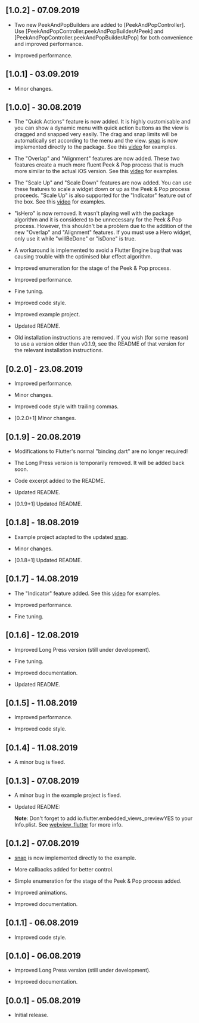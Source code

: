 ## [1.0.2] - 07.09.2019

* Two new PeekAndPopBuilders are added to [PeekAndPopController]. Use [PeekAndPopController.peekAndPopBuilderAtPeek] and 
[PeekAndPopController.peekAndPopBuilderAtPop] for both convenience and improved performance.

* Improved performance.

## [1.0.1] - 03.09.2019

* Minor changes.

## [1.0.0] - 30.08.2019

* The "Quick Actions" feature is now added. It is highly customisable and you can show a dynamic menu with quick action buttons as the view is 
dragged and snapped very easily. The drag and snap limits will be automatically set according to the menu and the view. 
[snap](https://pub.dev/packages/snap) is now implemented directly to the package. See this [video](https://youtu.be/IQq_ty5mRYU) for examples.

* The "Overlap" and "Alignment" features are now added. These two features create a much more fluent Peek & Pop process that is much more similar 
to the actual iOS version. See this [video](https://youtu.be/IQq_ty5mRYU) for examples.

* The "Scale Up" and "Scale Down" features are now added. You can use these features to scale a widget down or up as the Peek & Pop process 
proceeds. "Scale Up" is also supported for the "Indicator" feature out of the box. See this [video](https://youtu.be/IQq_ty5mRYU) for examples.

* "isHero" is now removed. It wasn't playing well with the package algorithm and it is considered to be unnecessary for the Peek & Pop process. 
However, this shouldn't be a problem due to the addition of the new "Overlap" and "Alignment" features. If you must use a Hero widget, only use it 
while "willBeDone" or "isDone" is true.

* A workaround is implemented to avoid a Flutter Engine bug that was causing trouble with the optimised blur effect algorithm.

* Improved enumeration for the stage of the Peek & Pop process.

* Improved performance.

* Fine tuning.

* Improved code style.

* Improved example project.

* Updated README.

* Old installation instructions are removed. If you wish (for some reason) to use a version older than v0.1.9, see the README of that version for 
the relevant installation instructions.

## [0.2.0] - 23.08.2019

* Improved performance.

* Minor changes.

* Improved code style with trailing commas.

* [0.2.0+1] Minor changes.

## [0.1.9] - 20.08.2019

* Modifications to Flutter's normal "binding.dart" are no longer required!

* The Long Press version is temporarily removed. It will be added back soon.

* Code excerpt added to the README.

* Updated README.

* [0.1.9+1] Updated README.

## [0.1.8] - 18.08.2019

* Example project adapted to the updated [snap](https://pub.dev/packages/snap).

* Minor changes.

* [0.1.8+1] Updated README.

## [0.1.7] - 14.08.2019

* The "Indicator" feature added. See this [video](https://youtu.be/wOWCV7HJzwc) for examples.

* Improved performance.

* Fine tuning.

## [0.1.6] - 12.08.2019

* Improved Long Press version (still under development).

* Fine tuning.

* Improved documentation.

* Updated README.

## [0.1.5] - 11.08.2019

* Improved performance.

* Improved code style.

## [0.1.4] - 11.08.2019

* A minor bug is fixed.

## [0.1.3] - 07.08.2019

* A minor bug in the example project is fixed.

* Updated README: 
  
  **Note**: Don't forget to add <key>io.flutter.embedded_views_preview</key><string>YES</string> to your Info.plist. See
  [webview_flutter](https://pub.flutter-io.cn/packages/webview_flutter) for more info.

## [0.1.2] - 07.08.2019

* [snap](https://pub.dev/packages/snap) is now implemented directly to the example.

* More callbacks added for better control.

* Simple enumeration for the stage of the Peek & Pop process added.

* Improved animations.

* Improved documentation.

## [0.1.1] - 06.08.2019

* Improved code style.

## [0.1.0] - 06.08.2019

* Improved Long Press version (still under development).

* Improved documentation.

## [0.0.1] - 05.08.2019

* Initial release.